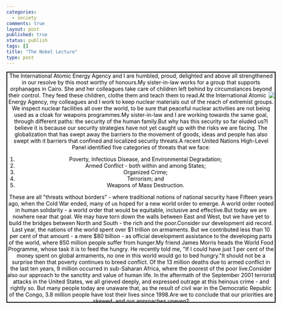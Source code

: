 ```yaml
--- 
categories: 
  - society
comments: true
layout: post
published: true
status: publish
tags: []
title: "The Nobel Lecture"
type: post
---
```

<div id="msgcns!3725CC0EE38B1F6!808" class="bvMsg"><div style="border:2px solid black;overflow:scroll;color:rgb(0,0,0);background-color:rgb(255,255,255);width:700px;height:600px;" align="center">The International Atomic Energy Agency and I are humbled, proud, delighted and above all strengthened in our resolve by this most worthy of honours.My sister-in-law works for a group that supports orphanages in Cairo. She and her colleagues take care of children left behind by circumstances beyond their control. They feed these children, clothe them and teach them to read.<img src="http://www.iaea.org/NewsCenter/Focus/NobelPrize/images/eb_lecture_300x200.jpg" align="right">At the International Atomic Energy Agency, my colleagues and I work to keep nuclear materials out of the reach of extremist groups. We inspect nuclear facilities all over the world, to be sure that peaceful nuclear activities are not being used as a cloak for weapons programmes.My sister-in-law and I are working towards the same goal, through different paths: the security of the human family.But why has this security so far eluded us?I believe it is because our security strategies have not yet caught up with the risks we are facing. The globalization that has swept away the barriers to the movement of goods, ideas and people has also swept with it barriers that confined and localized security threats.A recent United Nations High-Level Panel identified five categories of threats that we face:<ol>
<li>Poverty, Infectious Disease, and Environmental Degradation;</li>
<li>Armed Conflict - both within and among States;</li>
<li>Organized Crime;</li>
<li>Terrorism; and</li>
<li>Weapons of Mass Destruction.</li>
</ol>These are all "threats without borders" - where traditional notions of national security have Fifteen years ago, when the Cold War ended, many of us hoped for a new world order to emerge. A world order rooted in human solidarity - a world order that would be equitable, inclusive and effective.But today we are nowhere near that goal. We may have torn down the walls between East and West, but we have yet to build the bridges between North and South - the rich and the poor.Consider our development aid record. Last year, the nations of the world spent over $1 trillion on armaments. But we contributed less than 10 per cent of that amount - a mere $80 billion - as official development assistance to the developing parts of the world, where 850 million people suffer from hunger.My friend James Morris heads the World Food Programme, whose task it is to feed the hungry. He recently told me, "If I could have just 1 per cent of the money spent on global armaments, no one in this world would go to bed hungry."It should not be a surprise then that poverty continues to breed conflict. Of the 13 million deaths due to armed conflict in the last ten years, 9 million occurred in sub-Saharan Africa, where the poorest of the poor live.Consider also our approach to the sanctity and value of human life. In the aftermath of the September 2001 terrorist attacks in the United States, we all grieved deeply, and expressed outrage at this heinous crime - and rightly so. But many people today are unaware that, as the result of civil war in the Democratic Republic of the Congo, 3.8 million people have lost their lives since 1998.Are we to conclude that our priorities are skewed, and our approaches uneven?<hr size="1" width="20%">Ladies and Gentlemen,With this "big picture" in mind, we can better understand the changing landscape in nuclear non-proliferation and disarmament.There are three main features to this changing landscape: the emergence of an extensive black market in nuclear material and equipment; the proliferation of nuclear weapons and sensitive nuclear technology; and the stagnation in nuclear disarmament.Today, with globalization bringing us ever closer together, if we choose to ignore the insecurities of some, they will soon become the insecurities of all.Equally, with the spread of advanced science and technology, as long as some of us choose to rely on nuclear weapons, we continue to risk that these same weapons will become increasingly attractive to others.I have no doubt that, if we hope to escape self-destruction, then nuclear weapons should have no place in our collective conscience, and no role in our security.To that end, we must ensure - absolutely - that no more countries acquire these deadly weapons.We must see to it that nuclear-weapon States take concrete steps towards nuclear disarmament.And we must put in place a security system that does not rely on nuclear deterrence.<hr size="1" width="20%">Are these goals realistic and within reach? I do believe they are. But then three steps are urgently required.First, keep nuclear and radiological material out of the hands of extremist groups. In 2001, the IAEA together with the international community launched a worldwide campaign to enhance the security of such material. Protecting nuclear facilities. Securing powerful radioactive sources. Training law enforcement officials. Monitoring border crossings. In four years, we have completed perhaps 50 per cent of the work. But this is not fast enough, because we are in a race against time.Second, tighten control over the operations for producing the nuclear material that could be used in weapons. Under the current system, any country has the right to master these operations for civilian uses. But in doing so, it also masters the most difficult steps in making a nuclear bomb.To overcome this, I am hoping that we can make these operations multinational — so that no one country can have exclusive control over any such operation. My plan is to begin by setting up a reserve fuel bank, under IAEA control, so that every country will be assured that it will get the fuel needed for its bona fide peaceful nuclear activities. This assurance of supply will remove the incentive - and the justification - for each country to develop its own fuel cycle. We should then be able to agree on a moratorium on new national facilities, and to begin work on multinational arrangements for enrichment, fuel production, waste disposal and reprocessing.We must also strengthen the verification system. IAEA inspections are the heart and soul of the nuclear non-proliferation regime. To be effective, it is essential that we are provided with the necessary authority, information, advanced technology, and resources. And our inspections must be backed by the UN Security Council, to be called on in cases of non-compliance.Third, accelerate disarmament efforts. We still have eight or nine countries who possess nuclear weapons. We still have 27 000 warheads in existence. I believe this is 27 000 too many.A good start would be if the nuclear-weapon States reduced the strategic role given to these weapons. More than 15 years after the end of the Cold War, it is incomprehensible to many that the major nuclear-weapon States operate with their arsenals on hair-trigger alert - such that, in the case of a possible launch of a nuclear attack, their leaders could have only 30 minutes to decide whether to retaliate, risking the devastation of entire nations in a matter of minutes.These are three concrete steps that, I believe, can readily be taken. Protect the material and strengthen verification. Control the fuel cycle. Accelerate disarmament efforts.But that is not enough. The hard part is: how do we create an environment in which nuclear weapons - like slavery or genocide - are regarded as a taboo and a historical anomaly?<hr size="1" width="20%">Ladies and Gentlemen,Whether one believes in evolution, intelligent design, or Divine Creation, one thing is certain. Since the beginning of history, human beings have been at war with each other, under the pretext of religion, ideology, ethnicity and other reasons. And no civilization has ever willingly given up its most powerful weapons. We seem to agree today that we can share modern technology, but we still refuse to acknowledge that our values - at their very core - are shared values.I am an Egyptian Muslim, educated in Cairo and New York, and now living in Vienna. My wife and I have spent half our lives in the North, half in the South. And we have experienced first hand the unique nature of the human family and the common values we all share.Shakespeare speaks of every single member of that family in The Merchant of Venice, when he asks: "If you prick us, do we not bleed? If you tickle us, do we not laugh? If you poison us, do we not die? And if you wrong us, shall we not revenge?"And lest we forget:There is no religion that was founded on intolerance - and no religion that does not value the sanctity of human life.Judaism asks that we value the beauty and joy of human existence.Christianity says we should treat our neighbours as we would be treated.Islam declares that killing one person unjustly is the same as killing all of humanity.Hinduism recognizes the entire universe as one family.Buddhism calls on us to cherish the oneness of all creation.Some would say that it is too idealistic to believe in a society based on tolerance and the sanctity of human life, where borders, nationalities and ideologies are of marginal importance. To those I say, this is not idealism, but rather realism, because history has taught us that war rarely resolves our differences. Force does not heal old wounds; it opens new ones.<hr size="1" width="20%">Ladies and Gentlemen,I have talked about our efforts to combat the misuse of nuclear energy. Let me now tell you how this very same energy is used for the benefit of humankind.At the IAEA, we work daily on every continent to put nuclear and radiation techniques in the service of humankind. In Vietnam, farmers plant rice with greater nutritional value that was developed with IAEA assistance. Throughout Latin America, nuclear technology is being used to map underground aquifers, so that water supplies can be managed sustainably. In Ghana, a new radiotherapy machine is offering cancer treatment to thousands of patients. In the South Pacific, Japanese scientists are using nuclear techniques to study climate change. In India, eight new nuclear plants are under construction, to provide clean electricity for a growing nation - a case in point of the rising expectation for a surge in the use of nuclear energy worldwide.These projects, and a thousand others, exemplify the IAEA ideal: Atoms for Peace.But the expanding use of nuclear energy and technology also makes it crucial that nuclear safety and security are maintained at the highest level.Since the Chernobyl accident, we have worked all over the globe to raise nuclear safety performance. And since the September 2001 terrorist attacks, we have worked with even greater intensity on nuclear security. On both fronts, we have built an international network of legal norms and performance standards. But our most tangible impact has been on the ground. Hundreds of missions, in every part of the world, with international experts making sure nuclear activities are safe and secure.I am very proud of the 2300 hard working men and women that make up the IAEA staff - the colleagues with whom I share this honour. Some of them are here with me today. We come from over 90 countries. We bring many different perspectives to our work. Our diversity is our strength.We are limited in our authority. We have a very modest budget. And we have no armies.But armed with the strength of our convictions, we will continue to speak truth to power. And we will continue to carry out our mandate with independence and objectivity.The Nobel Peace Prize is a powerful message for us - to endure in our efforts to work for security and development. A durable peace is not a single achievement, but an environment, a process and a commitment.<hr size="1" width="20%">Ladies and Gentlemen,The picture I have painted today may have seemed somewhat grim. Let me conclude by telling you why I have hope.I have hope because the positive aspects of globalization are enabling nations and peoples to become politically, economically and socially interdependent, making war an increasingly unacceptable option.Among the 25 members of the European Union, the degree of economic and socio-political dependencies has made the prospect of the use of force to resolve differences almost absurd. The same is emerging with regard to the Organization for Security and Co-operation in Europe, with some 55 member countries from Europe, Central Asia and North America. Could these models be expanded to a world model, through the same creative multilateral engagement and active international cooperation, where the strong are just and the weak secure?I have hope because civil society is becoming better informed and more engaged. They are pressing their governments for change - to create democratic societies based on diversity, tolerance and equality. They are proposing creative solutions. They are raising awareness, donating funds, working to transform civic spirit from the local to the global. Working to bring the human family closer together.We now have the opportunity, more than at any time before, to give an affirmative answer to one of the oldest questions of all time: "Am I my brother´s keeper?"What is required is a new mindset and a change of heart, to be able to see the person across the ocean as our neighbour.Finally, I have hope because of what I see in my children, and some of their generation.I took my first trip abroad at the age of 19. My children were even more fortunate than I. They had their first exposure to foreign culture as infants, and they were raised in a multicultural environment. And I can say absolutely that my son and daughter are oblivious to colour and race and nationality. They see no difference between their friends Noriko, Mafupo, Justin, Saulo and Hussam; to them, they are only fellow human beings and good friends.Globalization, through travel, media and communication, can also help us - as it has with my children and many of their peers - to see each other simply as human beings.<hr size="1" width="20%">  </div></div>
